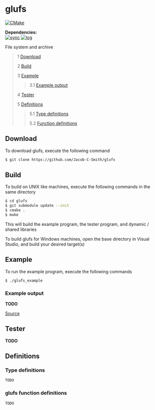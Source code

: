 # glufs
[![CMake](https://github.com/Jacob-C-Smith/glufs/actions/workflows/cmake.yml/badge.svg?branch=main)](https://github.com/Jacob-C-Smith/glufs/actions/workflows/cmake.yml)

**Dependencies:**\
[![sync](https://github.com/Jacob-C-Smith/sync/actions/workflows/cmake.yml/badge.svg)](https://github.com/Jacob-C-Smith/sync/actions/workflows/cmake.yml)
[![log](https://github.com/Jacob-C-Smith/log/actions/workflows/cmake.yml/badge.svg)](https://github.com/Jacob-C-Smith/log/actions/workflows/cmake.yml)

 File system and archive
 
 > 1 [Download](#download)
 >
 > 2 [Build](#build)
 >
 > 3 [Example](#example)
 >
 >> 3.1 [Example output](#example-output)
 >
 > 4 [Tester](#tester)
 >
 > 5 [Definitions](#definitions)
 >
 >> 5.1 [Type definitions](#type-definitions)
 >>
 >> 5.2 [Function definitions](#function-definitions)

 ## Download
 To download glufs, execute the following command
 ```bash
 $ git clone https://github.com/Jacob-C-Smith/glufs
 ```
 ## Build
 To build on UNIX like machines, execute the following commands in the same directory
 ```bash
 $ cd glufs
 $ git submodule update --init
 $ cmake .
 $ make
 ```
  This will build the example program, the tester program, and dynamic / shared libraries

  To build glufs for Windows machines, open the base directory in Visual Studio, and build your desired target(s)
 ## Example
 To run the example program, execute the following commands
 ```bash
 $ ./glufs_example
 ```
 ### Example output
 
 **TODO**
 
 [Source](main.c)

## Tester
 **TODO**
 
 ## Definitions
 ### Type definitions
```c
TODO
```
### glufs function definitions
```c
TODO
```
